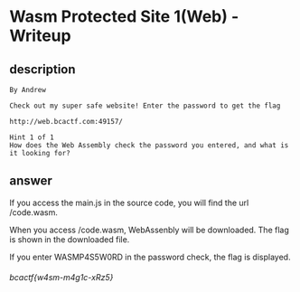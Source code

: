 # Wasm Protected Site 1(Web) - Writeup

## description

````
By Andrew

Check out my super safe website! Enter the password to get the flag

http://web.bcactf.com:49157/

Hint 1 of 1
How does the Web Assembly check the password you entered, and what is it looking for?
````


## answer

If you access the main.js in the source code, you will find the url /code.wasm.

When you access /code.wasm, WebAssenbly will be downloaded. The flag is shown in the downloaded file.

If you enter WASMP4S5W0RD in the password check, the flag is displayed.

###### bcactf{w4sm-m4g1c-xRz5}
